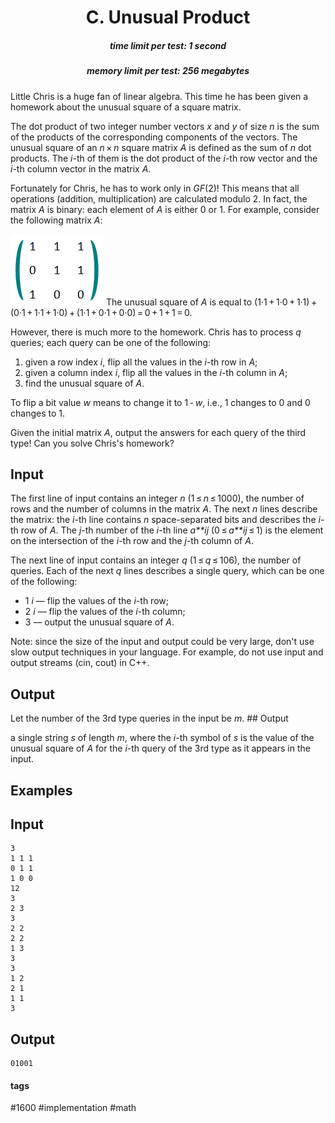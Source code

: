 <h1 style='text-align: center;'> C. Unusual Product</h1>

<h5 style='text-align: center;'>time limit per test: 1 second</h5>
<h5 style='text-align: center;'>memory limit per test: 256 megabytes</h5>

Little Chris is a huge fan of linear algebra. This time he has been given a homework about the unusual square of a square matrix.

The dot product of two integer number vectors *x* and *y* of size *n* is the sum of the products of the corresponding components of the vectors. The unusual square of an *n* × *n* square matrix *A* is defined as the sum of *n* dot products. The *i*-th of them is the dot product of the *i*-th row vector and the *i*-th column vector in the matrix *A*.

Fortunately for Chris, he has to work only in *GF*(2)! This means that all operations (addition, multiplication) are calculated modulo 2. In fact, the matrix *A* is binary: each element of *A* is either 0 or 1. For example, consider the following matrix *A*:

 ![](images/595cf9ffd20d81ced97c8b5c2a990874c6d4b514.png) The unusual square of *A* is equal to (1·1 + 1·0 + 1·1) + (0·1 + 1·1 + 1·0) + (1·1 + 0·1 + 0·0) = 0 + 1 + 1 = 0.

However, there is much more to the homework. Chris has to process *q* queries; each query can be one of the following: 

1. given a row index *i*, flip all the values in the *i*-th row in *A*;
2. given a column index *i*, flip all the values in the *i*-th column in *A*;
3. find the unusual square of *A*.

To flip a bit value *w* means to change it to 1 - *w*, i.e., 1 changes to 0 and 0 changes to 1.

Given the initial matrix *A*, output the answers for each query of the third type! Can you solve Chris's homework?

## Input

The first line of input contains an integer *n* (1 ≤ *n* ≤ 1000), the number of rows and the number of columns in the matrix *A*. The next *n* lines describe the matrix: the *i*-th line contains *n* space-separated bits and describes the *i*-th row of *A*. The *j*-th number of the *i*-th line *a**ij* (0 ≤ *a**ij* ≤ 1) is the element on the intersection of the *i*-th row and the *j*-th column of *A*.

The next line of input contains an integer *q* (1 ≤ *q* ≤ 106), the number of queries. Each of the next *q* lines describes a single query, which can be one of the following: 

* 1 *i* — flip the values of the *i*-th row;
* 2 *i* — flip the values of the *i*-th column;
* 3 — output the unusual square of *A*.

Note: since the size of the input and output could be very large, don't use slow output techniques in your language. For example, do not use input and output streams (cin, cout) in C++.

## Output

Let the number of the 3rd type queries in the input be *m*. ## Output

 a single string *s* of length *m*, where the *i*-th symbol of *s* is the value of the unusual square of *A* for the *i*-th query of the 3rd type as it appears in the input.

## Examples

## Input


```
3  
1 1 1  
0 1 1  
1 0 0  
12  
3  
2 3  
3  
2 2  
2 2  
1 3  
3  
3  
1 2  
2 1  
1 1  
3  

```
## Output


```
01001  

```


#### tags 

#1600 #implementation #math 